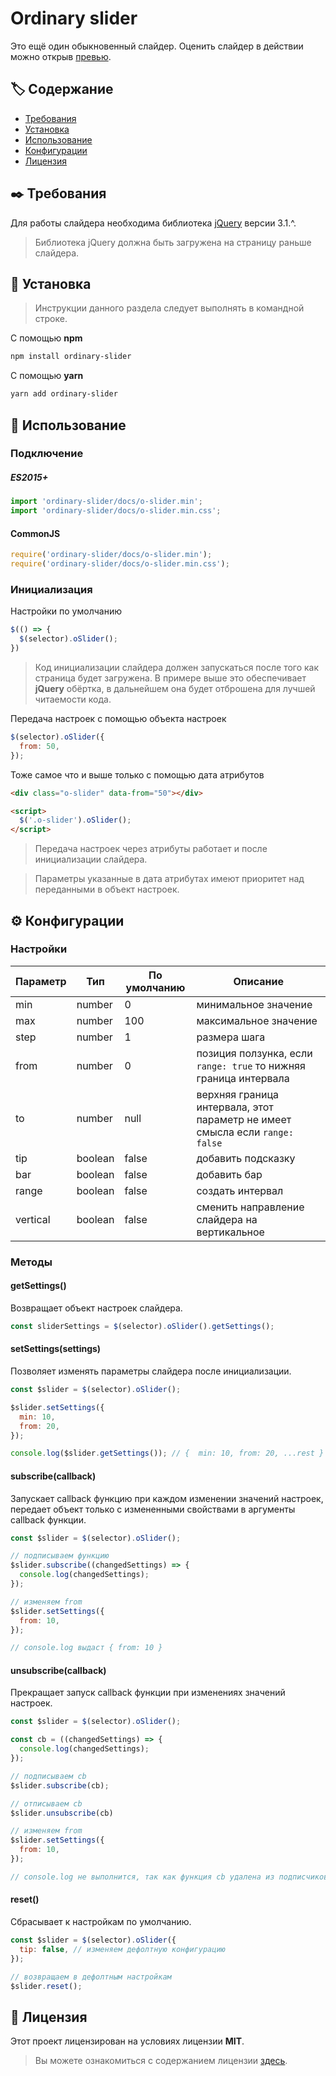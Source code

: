 Ordinary slider
===============

Это ещё один обыкновенный слайдер.
Оценить слайдер в действии можно открыв [превью](https://akhmadbabaev.github.io/ordinary-slider/).


## 🏷️ Содержание

- [Требования](#requirements)
- [Установка](#installation)
- [Использование](#usage)
- [Конфигурации](#configurations)
- [Лицензия](#license)


##  <a name="requirements"></a> ✒️ Требования

Для работы слайдера необходима библиотека [jQuery](https://jquery.com/) версии 3.1.^.

>  Библиотека  jQuery должна быть загружена на страницу раньше слайдера.


##  <a name="installation"></a> 💾 Установка

> Инструкции данного раздела следует выполнять в командной строке.

С помощью **npm**

```bash
npm install ordinary-slider
```

С помощью **yarn**

```bash
yarn add ordinary-slider
```


##  <a name="usage"></a> 💊 Использование

### Подключение

#####  ES2015+

```javascript
import 'ordinary-slider/docs/o-slider.min';
import 'ordinary-slider/docs/o-slider.min.css';
```

#### CommonJS

```javascript
require('ordinary-slider/docs/o-slider.min');
require('ordinary-slider/docs/o-slider.min.css');
```

### Инициализация 

Настройки по умолчанию

```javascript
$(() => {
  $(selector).oSlider();
})
```

> Код инициализации слайдера должен запускаться после того как страница будет загружена.
> В примере выше это обеспечивает **jQuery** обёртка, в дальнейшем она будет отброшена для лучшей читаемости кода.

Передача настроек с помощью объекта настроек

```javascript
$(selector).oSlider({
  from: 50,
});
```

Тоже самое что и выше только с помощью дата атрибутов

```html
<div class="o-slider" data-from="50"></div>

<script>
  $('.o-slider').oSlider();
</script>
```
> Передача настроек через атрибуты работает и после инициализации слайдера.

> Параметры указанные в дата атрибутах имеют приоритет над переданными в объект настроек.


##  <a name="configurations"></a> ⚙️ Конфигурации

### Настройки 

| Параметр | Тип | По умолчанию | Описание |
| --- | --- | --- | --- |
| min | number | 0 | минимальное значение |
| max | number | 100 | максимальное значение |
| step | number | 1 | размера шага |
| from | number | 0 | позиция ползунка, если `range: true` то нижняя граница интервала |
| to | number | null | верхняя граница интервала, этот параметр не имеет смысла если `range: false` |
| tip | boolean | false | добавить подсказку |
| bar | boolean | false | добавить бар |
| range | boolean | false | создать интервал |
| vertical | boolean | false | сменить направление слайдера на вертикальное |

### Методы

#### getSettings()

Возвращает объект настроек слайдера.

```javascript
const sliderSettings = $(selector).oSlider().getSettings(); 
```

#### setSettings(settings)

Позволяет изменять параметры слайдера после инициализации.

```javascript
const $slider = $(selector).oSlider();

$slider.setSettings({
  min: 10,
  from: 20,
});

console.log($slider.getSettings()); // {  min: 10, from: 20, ...rest }
```

#### subscribe(callback)

Запускает callback функцию при каждом изменении значений настроек,
передает объект только с измененными свойствами в аргументы
callback функции.

```javascript
const $slider = $(selector).oSlider();

// подписываем функцию
$slider.subscribe((changedSettings) => {
  console.log(changedSettings);
});

// изменяем from
$slider.setSettings({
  from: 10,
});

// console.log выдаст { from: 10 }
```

#### unsubscribe(callback)

Прекращает запуск callback функции при изменениях значений настроек.

```javascript
const $slider = $(selector).oSlider();

const cb = ((changedSettings) => {
  console.log(changedSettings);
});

// подписываем cb
$slider.subscribe(cb);

// отписываем cb
$slider.unsubscribe(cb)

// изменяем from
$slider.setSettings({
  from: 10,
});

// console.log не выполнится, так как функция cb удалена из подписчиков
```

#### reset()

Сбрасывает к настройкам по умолчанию.

```javascript
const $slider = $(selector).oSlider({
  tip: false, // изменяем дефолтную конфигурацию
});

// возвращаем в дефолтным настройкам
$slider.reset();
```

##  <a name="license"></a> 📃 Лицензия

Этот проект лицензирован на условиях лицензии **MIT**.

> Вы можете ознакомиться с содержанием лицензии [здесь](./LICENSE.md).
